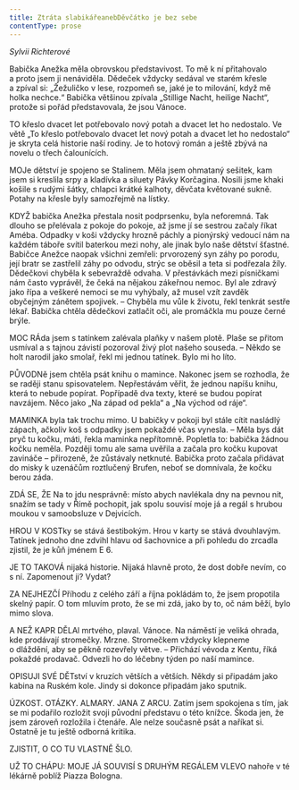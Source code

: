 ```yaml
---
title: Ztráta slabikářeanebDěvčátko je bez sebe
contentType: prose
---
```


_Sylvii Richterové_

  

Babička Anežka měla obrovskou představivost. To mě k ní přitahovalo a proto jsem ji nenáviděla. Dědeček vždycky sedával ve starém křesle a zpíval si: „Žežuličko v lese, rozpomeň se, jaké je to milování, když mě holka nechce.“ Babička většinou zpívala „Stillige Nacht, heilige Nacht“, protože si pořád představovala, že jsou Vánoce.

TO křeslo dvacet let potřebovalo nový potah a dvacet let ho nedostalo. Ve větě „To křeslo potřebovalo dvacet let nový potah a dvacet let ho nedostalo“ je skryta celá historie naší rodiny. Je to hotový román a ještě zbývá na novelu o třech čalounících.

MOJe dětství je spojeno se Stalinem. Měla jsem ohmataný sešitek, kam jsem si kreslila srpy a kladívka a siluety Pávky Korčagina. Nosili jsme khaki košile s rudými šátky, chlapci krátké kalhoty, děvčata květované sukně. Potahy na křesle byly samozřejmě na lístky.

KDYŽ babička Anežka přestala nosit podprsenku, byla neforemná. Tak dlouho se přelévala z pokoje do pokoje, až jsme jí se sestrou začaly říkat Améba. Odpadky v koši vždycky hrozně páchly a pionýrský vedoucí nám na každém táboře svítil baterkou mezi nohy, ale jinak bylo naše dětství šťastné. Babičce Anežce naopak všichni zemřeli: prvorozený syn záhy po porodu, její bratr se zastřelil záhy po odvodu, strýc se oběsil a teta si podřezala žíly. Dědečkovi chyběla k sebevraždě odvaha. V přestávkách mezi písničkami nám často vyprávěl, že čeká na nějakou zákeřnou nemoc. Byl ale zdravý jako řípa a veškeré nemoci se mu vyhýbaly, až musel vzít zavděk obyčejným zánětem spojivek. – Chyběla mu vůle k životu, řekl tenkrát sestře lékař. Babička chtěla dědečkovi zatlačit oči, ale promáčkla mu pouze černé brýle.

MOC RÁda jsem s tatínkem zalévala plaňky v našem plotě. Plaše se přitom usmíval a s tajnou závistí pozoroval živý plot našeho souseda. – Někdo se holt narodil jako smolař, řekl mi jednou tatínek. Bylo mi ho líto.

PŮVODNě jsem chtěla psát knihu o mamince. Nakonec jsem se rozhodla, že se raději stanu spisovatelem. Nepřestávám věřit, že jednou napíšu knihu, která to nebude popírat. Popřípadě dva texty, které se budou popírat navzájem. Něco jako „Na západ od pekla“ a „Na východ od ráje“.

MAMINKA byla tak trochu mimo. U babičky v pokoji byl stále cítit nasládlý zápach, ačkoliv koš s odpadky jsem pokaždé včas vynesla. – Měla bys dát pryč tu kočku, máti, řekla maminka nepřítomně. Popletla to: babička žádnou kočku neměla. Později tomu ale sama uvěřila a začala pro kočku kupovat zavináče – přirozeně, že zůstávaly netknuté. Babička proto začala přidávat do misky k uzenáčům roztlučený Brufen, neboť se domnívala, že kočku berou záda.

ZDÁ SE, ŽE Na to jdu nesprávně: místo abych navlékala dny na pevnou nit, snažím se tady v Římě pochopit, jak spolu souvisí moje já a regál s hrubou moukou v samoobsluze v Dejvicích.

HROU V KOSTky se stává šestibokým. Hrou v karty se stává dvouhlavým. Tatínek jednoho dne zdvihl hlavu od šachovnice a při pohledu do zrcadla zjistil, že je kůň jménem E 6.

JE TO TAKOVÁ nijaká historie. Nijaká hlavně proto, že dost dobře nevím, co s ní. Zapomenout ji? Vydat?

ZA NEJHEZČÍ Příhodu z celého září a října pokládám to, že jsem propotila skelný papír. O tom mluvím proto, že se mi zdá, jako by to, oč nám běží, bylo mimo slova.

A NEŽ KAPR DĚLAl mrtvého, plaval. Vánoce. Na náměstí je veliká ohrada, kde prodávají stromečky. Mrzne. Stromečkem vždycky klepneme o dláždění, aby se pěkně rozevřely větve. – Přichází vévoda z Kentu, říká pokaždé prodavač. Odvezli ho do léčebny týden po naší mamince.

OPISUJI SVÉ DĚTství v kruzích větších a větších. Někdy si připadám jako kabina na Ruském kole. Jindy si dokonce připadám jako sputnik.

ÚZKOST. OTÁZKY. ALMARY. JANA Z ARCU. Zatím jsem spokojena s tím, jak se mi podařilo rozložit svoji původní představu o této knížce. Škoda jen, že jsem zároveň rozložila i čtenáře. Ale nelze současně psát a naříkat si. Ostatně je tu ještě odborná kritika.

ZJISTIT, O CO TU VLASTNĚ ŠLO.

UŽ TO CHÁPU: MOJE JÁ SOUVISÍ S DRUHÝM REGÁLEM VLEVO nahoře v té lékárně poblíž Piazza Bologna.
